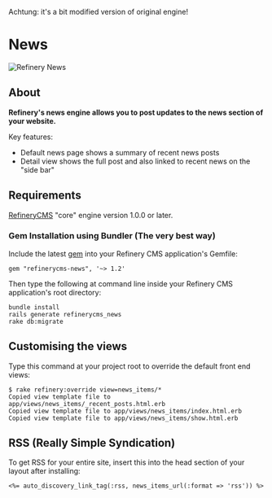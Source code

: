 Achtung: it's a bit modified version of original engine!

# News

![Refinery News](http://refinerycms.com/system/images/0000/0876/news.png)

## About

__Refinery's news engine allows you to post updates to the news section of your website.__

Key features:

* Default news page shows a summary of recent news posts
* Detail view shows the full post and also linked to recent news on the "side bar"

## Requirements

[RefineryCMS](http://refinerycms.com) "core" engine version 1.0.0 or later.

### Gem Installation using Bundler (The very best way)

Include the latest [gem](http://rubygems.org/gems/refinerycms-news) into your Refinery CMS application's Gemfile:

    gem "refinerycms-news", '~> 1.2'

Then type the following at command line inside your Refinery CMS application's root directory:

    bundle install
    rails generate refinerycms_news
    rake db:migrate

## Customising the views

Type this command at your project root to override the default front end views:

    $ rake refinery:override view=news_items/*
    Copied view template file to app/views/news_items/_recent_posts.html.erb
    Copied view template file to app/views/news_items/index.html.erb
    Copied view template file to app/views/news_items/show.html.erb

## RSS (Really Simple Syndication)

To get RSS for your entire site, insert this into the head section of your layout after installing:

    <%= auto_discovery_link_tag(:rss, news_items_url(:format => 'rss')) %>
